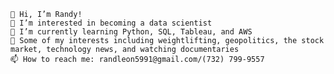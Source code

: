 
    👋 Hi, I’m Randy!
    👀 I’m interested in becoming a data scientist
    🌱 I’m currently learning Python, SQL, Tableau, and AWS
    👀 Some of my interests including weightlifting, geopolitics, the stock market, technology news, and watching documentaries
    📫 How to reach me: randleon5991@gmail.com/(732) 799-9557


